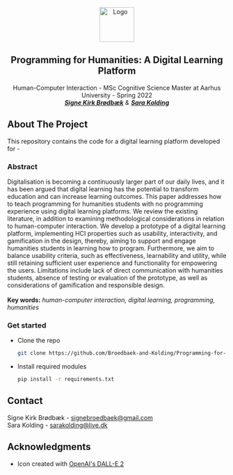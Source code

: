 <div id="top"></div>
<div align="center">
    <img src="images/DALL·E 2022-06-10 13.34.39.png" alt="Logo" width="80" height="80">
<h2 align="center">Programming for Humanities: A Digital Learning Platform </h3>

  <p align="center">
    Human-Computer Interaction - MSc Cognitive Science Master at Aarhus University - Spring 2022
  <br />
  <em><a href="https://github.com/signekb"><strong>Signe Kirk Brødbæk</strong></a> & <a href="https://github.com/sarakolding"><strong>Sara Kolding</strong></a></em>
  </p>
</div>

## About The Project

This repository contains the code for a digital learning platform developed for -

### Abstract
Digitalisation is becoming a continuously larger part of our daily lives, and it has been argued that digital learning has the potential to transform education and can increase learning outcomes. This paper addresses how to teach programming for humanities students with no programming experience using digital learning platforms. We review the existing literature, in addition to examining methodological considerations in relation to human-computer interaction. We develop a prototype of a digital learning platform, implementing HCI properties such as usability, interactivity, and gamification in the design, thereby, aiming to support and engage humanities students in learning how to program. Furthermore, we aim to balance usability criteria, such as effectiveness, learnability and utility, while still retaining sufficient user experience and functionality for empowering the users. Limitations include lack of direct communication with humanities students, absence of testing or evaluation of the prototype, as well as considerations of gamification and responsible design. <br>
<br>
 **Key words:** *human-computer interaction, digital learning, programming, humanities*

### Get started
* Clone the repo
   ```sh
   git clone https://github.com/Broedbaek-and-Kolding/Programming-for-Humanities-A-Digital-Learning-Platform
   ```
* Install required modules
  ```sh
  pip install -r requirements.txt
  ```

## Contact
Signe Kirk Brødbæk - signebroedbaek@gmail.com
<br />
Sara Kolding - sarakolding@live.dk

## Acknowledgments
*  Icon created with [OpenAI's DALL-E 2](https://openai.com/dall-e-2/)
